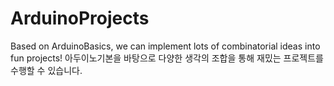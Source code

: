 # ArduinoProjects
Based on ArduinoBasics, we can implement lots of combinatorial ideas into fun projects!
아두이노기본을 바탕으로 다양한 생각의 조합을 통해 재밌는 프로젝트를 수행할 수 있습니다.
